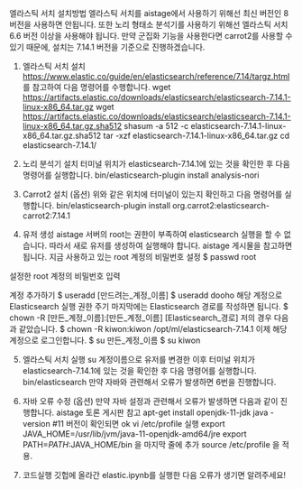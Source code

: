 엘라스틱 서치 설치방법
엘라스틱 서치를 aistage에서 사용하기 위해선 최신 버전인 8 버전을 사용하면 안됩니다.
또한 노리 형태소 분석기를 사용하기 위해선 엘라스틱 서치 6.6 버전 이상을 사용해야 됩니다.
만약 군집화 기능을 사용한다면 carrot2를 사용할 수 있기 때문에, 설치는 7.14.1 버전을 기준으로 진행하겠습니다.
1) 엘라스틱 서치 설치
https://www.elastic.co/guide/en/elasticsearch/reference/7.14/targz.html 를 참고하여 다음 명령어를 수행합니다.
wget https://artifacts.elastic.co/downloads/elasticsearch/elasticsearch-7.14.1-linux-x86_64.tar.gz
wget https://artifacts.elastic.co/downloads/elasticsearch/elasticsearch-7.14.1-linux-x86_64.tar.gz.sha512
shasum -a 512 -c elasticsearch-7.14.1-linux-x86_64.tar.gz.sha512 
tar -xzf elasticsearch-7.14.1-linux-x86_64.tar.gz
cd elasticsearch-7.14.1/

2) 노리 분석기 설치
터미널 위치가 elasticsearch-7.14.1에 있는 것을 확인한 후 다음 명령어를 실행합니다.
bin/elasticsearch-plugin install analysis-nori

3) Carrot2 설치 (옵션)
위와 같은 위치에 터미널이 있는지 확인하고 다음 명령어를 실행합니다.
bin/elasticsearch-plugin install org.carrot2:elasticsearch-carrot2:7.14.1

4) 유저 생성
aistage 서버의 root는 권한이 부족하여 elasticsearch 실행을 할 수 없습니다. 따라서 새로 유저를 생성하여 실행해야 합니다. aistage 게시물을 참고하면 됩니다.
지금 사용하고 있는 root 계정의 비밀번호 설정
$ passwd root

설정한 root 계정의 비밀번호 입력

계정 추가하기
$ useradd [만드려는_계정_이름]
$ useradd dooho
해당 계정으로 Elasticsearch 실행 권한 주기
마지막에는 Elasticsearch 경로를 작성하면 됩니다.
$ chown -R [만든_계정_이름]:[만든_계정_이름] [Elasticsearch_경로]
저의 경우 다음과 같았습니다.
$ chown -R kiwon:kiwon /opt/ml/elasticsearch-7.14.1
이제 해당 계정으로 로그인합니다.
$ su 만든_계정_이름
$ su kiwon

5) 엘라스틱 서치 실행
su 계정이름으로 유저를 변경한 이후
터미널 위치가 elasticsearch-7.14.1에 있는 것을 확인한 후 다음 명령어를 실행합니다.
bin/elasticsearch
만약 자바와 관련해서 오류가 발생하면 6번을 진행합니다.

6) 자바 오류 수정 (옵션)
만약 자바 설정과 관련해서 오류가 발생하면 다음과 같이 진행합니다. 
aistage 토론 게시판 참고
apt-get install openjdk-11-jdk
java -version
#11 버전이 확인되면 ok
vi /etc/profile 실행
export JAVA_HOME=/usr/lib/jvm/java-11-openjdk-amd64/jre
export PATH=$PATH:$JAVA_HOME/bin
을 마지막 줄에 추가
source /etc/profile 을 적용.

7) 코드실행
깃헙에 올라간 elastic.ipynb를 실행한 다음 오류가 생기면 알려주세요!
